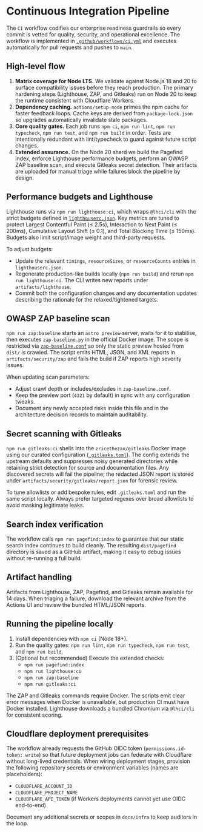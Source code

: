# Continuous Integration Pipeline

The `CI` workflow codifies our enterprise readiness guardrails so every commit is
vetted for quality, security, and operational excellence. The workflow is
implemented in [`.github/workflows/ci.yml`](../../.github/workflows/ci.yml) and
executes automatically for pull requests and pushes to `main`.

## High-level flow

1. **Matrix coverage for Node LTS.** We validate against Node.js 18 and 20 to
   surface compatibility issues before they reach production. The primary
   hardening steps (Lighthouse, ZAP, and Gitleaks) run on Node 20 to keep the
   runtime consistent with Cloudflare Workers.
2. **Dependency caching.** `actions/setup-node` primes the npm cache for faster
   feedback loops. Cache keys are derived from `package-lock.json` so upgrades
   automatically invalidate stale packages.
3. **Core quality gates.** Each job runs `npm ci`, `npm run lint`,
   `npm run typecheck`, `npm run test`, and `npm run build` in order. Tests are
   intentionally redundant with lint/typecheck to guard against future script
   changes.
4. **Extended assurance.** On the Node 20 shard we build the Pagefind index,
   enforce Lighthouse performance budgets, perform an OWASP ZAP baseline scan,
   and execute Gitleaks secret detection. Their artifacts are uploaded for
   manual triage while failures block the pipeline by design.

## Performance budgets and Lighthouse

Lighthouse runs via `npm run lighthouse:ci`, which wraps `@lhci/cli` with the
strict budgets defined in [`lighthouserc.json`](../../lighthouserc.json). Key
metrics are tuned to protect Largest Contentful Paint (≤ 2.5s), Interaction to
Next Paint (≤ 200ms), Cumulative Layout Shift (≤ 0.1), and Total Blocking Time
(≤ 150ms). Budgets also limit script/image weight and third-party requests.

To adjust budgets:

- Update the relevant `timings`, `resourceSizes`, or `resourceCounts` entries in
  `lighthouserc.json`.
- Regenerate production-like builds locally (`npm run build`) and rerun
  `npm run lighthouse:ci`. The CLI writes new reports under `artifacts/lighthouse`.
- Commit both the configuration changes and any documentation updates describing
  the rationale for the relaxed/tightened targets.

## OWASP ZAP baseline scan

`npm run zap:baseline` starts an `astro preview` server, waits for it to stabilise,
then executes `zap-baseline.py` in the official Docker image. The scope is
restricted via [`zap-baseline.conf`](../../zap-baseline.conf) so only the static
preview hosted from `dist/` is crawled. The script emits HTML, JSON, and XML
reports in `artifacts/security/zap` and fails the build if ZAP reports high
severity issues.

When updating scan parameters:

- Adjust crawl depth or includes/excludes in `zap-baseline.conf`.
- Keep the preview port (`4321` by default) in sync with any configuration
  tweaks.
- Document any newly accepted risks inside this file and in the architecture
  decision records to maintain auditability.

## Secret scanning with Gitleaks

`npm run gitleaks:ci` shells into the `zricethezav/gitleaks` Docker image using
our curated configuration ([`.gitleaks.toml`](../../.gitleaks.toml)). The config
extends the upstream defaults and suppresses noisy generated directories while
retaining strict detection for source and documentation files. Any discovered
secrets will fail the pipeline; the redacted JSON report is stored under
`artifacts/security/gitleaks/report.json` for forensic review.

To tune allowlists or add bespoke rules, edit `.gitleaks.toml` and run the same
script locally. Always prefer targeted regexes over broad allowlists to avoid
masking legitimate leaks.

## Search index verification

The workflow calls `npm run pagefind:index` to guarantee that our static search
index continues to build cleanly. The resulting `dist/pagefind` directory is
saved as a GitHub artifact, making it easy to debug issues without re-running a
full build.

## Artifact handling

Artifacts from Lighthouse, ZAP, Pagefind, and Gitleaks remain available for 14
days. When triaging a failure, download the relevant archive from the Actions UI
and review the bundled HTML/JSON reports.

## Running the pipeline locally

1. Install dependencies with `npm ci` (Node 18+).
2. Run the quality gates: `npm run lint`, `npm run typecheck`, `npm run test`,
   and `npm run build`.
3. (Optional but recommended) Execute the extended checks:
   - `npm run pagefind:index`
   - `npm run lighthouse:ci`
   - `npm run zap:baseline`
   - `npm run gitleaks:ci`

The ZAP and Gitleaks commands require Docker. The scripts emit clear error
messages when Docker is unavailable, but production CI must have Docker
installed. Lighthouse downloads a bundled Chromium via `@lhci/cli` for
consistent scoring.

## Cloudflare deployment prerequisites

The workflow already requests the GitHub OIDC token (`permissions.id-token:
write`) so that future deployment jobs can federate with Cloudflare without
long-lived credentials. When wiring deployment stages, provision the following
repository secrets or environment variables (names are placeholders):

- `CLOUDFLARE_ACCOUNT_ID`
- `CLOUDFLARE_PROJECT_NAME`
- `CLOUDFLARE_API_TOKEN` (if Workers deployments cannot yet use OIDC end-to-end)

Document any additional secrets or scopes in `docs/infra` to keep auditors in the
loop.
